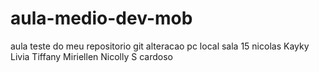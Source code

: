 # aula-medio-dev-mob
aula teste do meu repositorio git
alteracao pc local sala 15
nicolas
Kayky
Livia
Tiffany
Miriellen
Nicolly S cardoso

